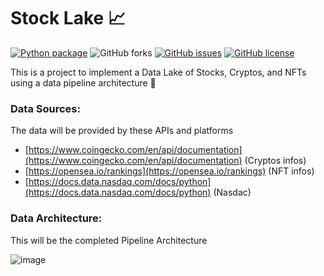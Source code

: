 # Stock Lake 📈 

[![Python package](https://github.com/SamuelBFavarin/stock-lake/actions/workflows/python-package.yml/badge.svg)](https://github.com/SamuelBFavarin/stock-lake/actions/workflows/python-package.yml) ![GitHub forks](https://img.shields.io/github/forks/SamuelBFavarin/stock-lake) [![GitHub issues](https://img.shields.io/github/issues/SamuelBFavarin/stock-lake)](https://github.com/SamuelBFavarin/stock-lake/issues) [![GitHub license](https://img.shields.io/github/license/SamuelBFavarin/stock-lake?label=license)](https://github.com/SamuelBFavarin/stock-lake)


This is a project to implement a Data Lake of Stocks, Cryptos, and NFTs using a data pipeline architecture 🎲


### Data Sources:

The data will be provided by these APIs and platforms

- [https://www.coingecko.com/en/api/documentation](https://www.coingecko.com/en/api/documentation) (Cryptos infos)
- [https://opensea.io/rankings](https://opensea.io/rankings) (NFT infos)
- [https://docs.data.nasdaq.com/docs/python](https://docs.data.nasdaq.com/docs/python) (Nasdac)

### Data Architecture:

This will be the completed Pipeline Architecture

![image](https://user-images.githubusercontent.com/17628602/156677773-b33e47c3-4fad-4dbf-a774-6ace529c1fb9.png)
